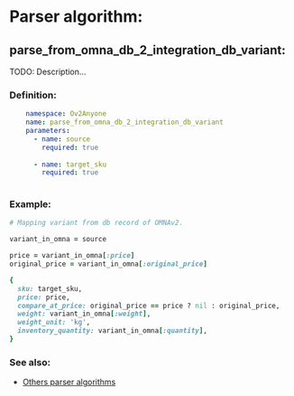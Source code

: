 # Parser algorithm:
 
## parse_from_omna_db_2_integration_db_variant:

TODO: Description...
    
### Definition:
```YAML
    namespace: Ov2Anyone
    name: parse_from_omna_db_2_integration_db_variant
    parameters:
      - name: source
        required: true
        
      - name: target_sku
        required: true
        
```

### Example:
```RUBY
# Mapping variant from db record of OMNAv2.

variant_in_omna = source

price = variant_in_omna[:price]
original_price = variant_in_omna[:original_price]

{
  sku: target_sku,
  price: price,
  compare_at_price: original_price == price ? nil : original_price,
  weight: variant_in_omna[:weight],
  weight_unit: 'kg',
  inventory_quantity: variant_in_omna[:quantity],
}
```

### See also:
* [Others parser algorithms](overview?id=parse_from_omna_db_2_integration_db_variant)